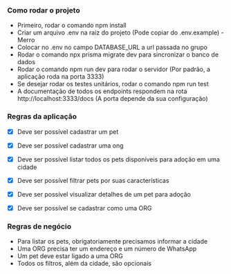 ### Como rodar o projeto

- Primeiro, rodar o comando npm install
- Criar um arquivo .env na raiz do projeto (Pode copiar do .env.example) - Merro
- Colocar no .env no campo DATABASE_URL a url passada no grupo
- Rodar o comando npx prisma migrate dev para sincronizar o banco de dados
- Rodar o comando npm run dev para rodar o servidor (Por padrão, a aplicação roda na porta 3333)
- Se desejar rodar os testes unitários, rodar o comando npm run test
- A documentação de todos os endpoints respondem na rota http://localhost:3333/docs (A porta depende da sua configuração)

### Regras da aplicação

- [x] Deve ser possível cadastrar um pet
- [x] Deve ser possível cadastrar uma ong
- [x] Deve ser possível listar todos os pets disponíveis para adoção em uma cidade
- [x] Deve ser possível filtrar pets por suas características
- [x] Deve ser possível visualizar detalhes de um pet para adoção
- [x] Deve ser possível se cadastrar como uma ORG


### Regras de negócio

- Para listar os pets, obrigatoriamente precisamos informar a cidade
- Uma ORG precisa ter um endereço e um número de WhatsApp
- Um pet deve estar ligado a uma ORG
- Todos os filtros, além da cidade, são opcionais
